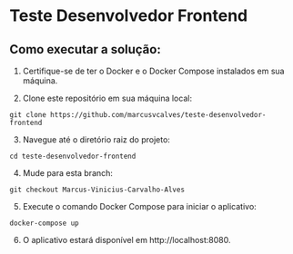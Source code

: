 # Teste Desenvolvedor Frontend

## Como executar a solução:

1. Certifique-se de ter o Docker e o Docker Compose instalados em sua máquina.

2. Clone este repositório em sua máquina local:

```
git clone https://github.com/marcusvcalves/teste-desenvolvedor-frontend
```
3. Navegue até o diretório raiz do projeto:

```
cd teste-desenvolvedor-frontend
```

4. Mude para esta branch:

```
git checkout Marcus-Vinicius-Carvalho-Alves
```

5. Execute o comando Docker Compose para iniciar o aplicativo:

```
docker-compose up
```

6. O aplicativo estará disponível em http://localhost:8080.
